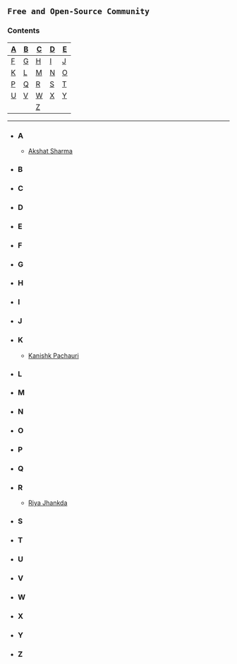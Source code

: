 ## `Free and Open-Source Community`

### **Contents**

| [A](#a) | [B](#b) | [C](#c) | [D](#d) | [E](#e) |
| ------- | ------- | ------- | ------- | ------- |
| [F](#f) | [G](#g) | [H](#h) | [I](#i) | [J](#j) |
| [K](#k) | [L](#l) | [M](#m) | [N](#n) | [O](#o) |
| [P](#p) | [Q](#q) | [R](#r) | [S](#s) | [T](#t) |
| [U](#u) | [V](#v) | [W](#w) | [X](#x) | [Y](#y) |
|         |         | [Z](#z) |

---

- ### **A**
   - [Akshat Sharma](https://github.com/akshatcoder-hash)


- ### **B**



- ### **C**



- ### **D**

 

- ### **E**



- ### **F**



- ### **G**



- ### **H**


- ### **I**



- ### **J**



- ### **K**
  - [Kanishk Pachauri](https://github.com/Mr-Sunglasses)



- ### **L**


- ### **M**



- ### **N**



- ### **O**



- ### **P**



- ### **Q**

- ### **R**
  - [Riya Jhankda](https://github.com/Riya-jhankda)



- ### **S**



- ### **T**



- ### **U**



- ### **V**



- ### **W**


- ### **X**

- ### **Y**



- ### **Z**


